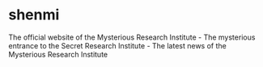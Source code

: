 # shenmi
The official website of the Mysterious Research Institute - The mysterious entrance to the Secret Research Institute - The latest news of the Mysterious Research Institute

